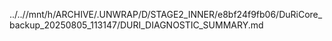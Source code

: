 ../..//mnt/h/ARCHIVE/.UNWRAP/D/STAGE2_INNER/e8bf24f9fb06/DuRiCore_backup_20250805_113147/DURI_DIAGNOSTIC_SUMMARY.md